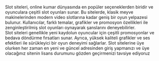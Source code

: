 Slot siteleri, online kumar dünyasında en popüler seçeneklerden biridir ve oyunculara çeşitli slot oyunları sunar. Bu sitelerde, klasik meyve makinelerinden modern video slotlarına kadar geniş bir oyun yelpazesi bulunur. Kullanıcılar, farklı temalar, grafikler ve promosyon özellikleri ile zenginleştirilmiş slot oyunları oynayarak şanslarını deneyebilirler.
<br>
Slot siteleri genellikle yeni kaydolun oyuncular için çeşitli promosyonlar ve bedava döndürme fırsatları sunar. Ayrıca, yüksek kaliteli grafikler ve ses efektleri ile sürükleyici bir oyun deneyimi sağlarlar. Slot sitelerine üye olurken her zaman en yeni ve güncel adresinden giriş yapmanızı ve üye olacağınız sitenin lisans durumunu gözden geçirmenizi tavsiye ediyoruz
